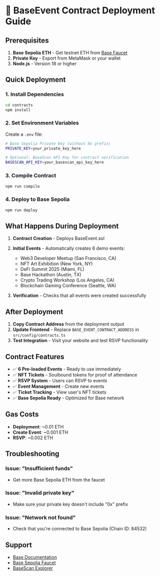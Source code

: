 # 🚀 BaseEvent Contract Deployment Guide

## Prerequisites

1. **Base Sepolia ETH** - Get testnet ETH from [Base Faucet](https://www.coinbase.com/faucet/base-ethereum-sepolia-faucet)
2. **Private Key** - Export from MetaMask or your wallet
3. **Node.js** - Version 18 or higher

## Quick Deployment

### 1. Install Dependencies

```bash
cd contracts
npm install
```

### 2. Set Environment Variables

Create a `.env` file:

```bash
# Base Sepolia Private Key (without 0x prefix)
PRIVATE_KEY=your_private_key_here

# Optional: BaseScan API Key for contract verification
BASESCAN_API_KEY=your_basescan_api_key_here
```

### 3. Compile Contract

```bash
npm run compile
```

### 4. Deploy to Base Sepolia

```bash
npm run deploy
```

## What Happens During Deployment

1. **Contract Creation** - Deploys BaseEvent.sol
2. **Initial Events** - Automatically creates 6 demo events:
   - Web3 Developer Meetup (San Francisco, CA)
   - NFT Art Exhibition (New York, NY)
   - DeFi Summit 2025 (Miami, FL)
   - Base Hackathon (Austin, TX)
   - Crypto Trading Workshop (Los Angeles, CA)
   - Blockchain Gaming Conference (Seattle, WA)

3. **Verification** - Checks that all events were created successfully

## After Deployment

1. **Copy Contract Address** from the deployment output
2. **Update Frontend** - Replace `BASE_EVENT_CONTRACT_ADDRESS` in `src/config/contracts.ts`
3. **Test Integration** - Visit your website and test RSVP functionality

## Contract Features

- ✅ **6 Pre-loaded Events** - Ready to use immediately
- ✅ **NFT Tickets** - Soulbound tokens for proof of attendance
- ✅ **RSVP System** - Users can RSVP to events
- ✅ **Event Management** - Create new events
- ✅ **Ticket Tracking** - View user's NFT tickets
- ✅ **Base Sepolia Ready** - Optimized for Base network

## Gas Costs

- **Deployment**: ~0.01 ETH
- **Create Event**: ~0.001 ETH
- **RSVP**: ~0.002 ETH

## Troubleshooting

### Issue: "Insufficient funds"
- Get more Base Sepolia ETH from the faucet

### Issue: "Invalid private key"
- Make sure your private key doesn't include "0x" prefix

### Issue: "Network not found"
- Check that you're connected to Base Sepolia (Chain ID: 84532)

## Support

- [Base Documentation](https://docs.base.org/)
- [Base Sepolia Faucet](https://www.coinbase.com/faucet/base-ethereum-sepolia-faucet)
- [BaseScan Explorer](https://sepolia.basescan.org/)
